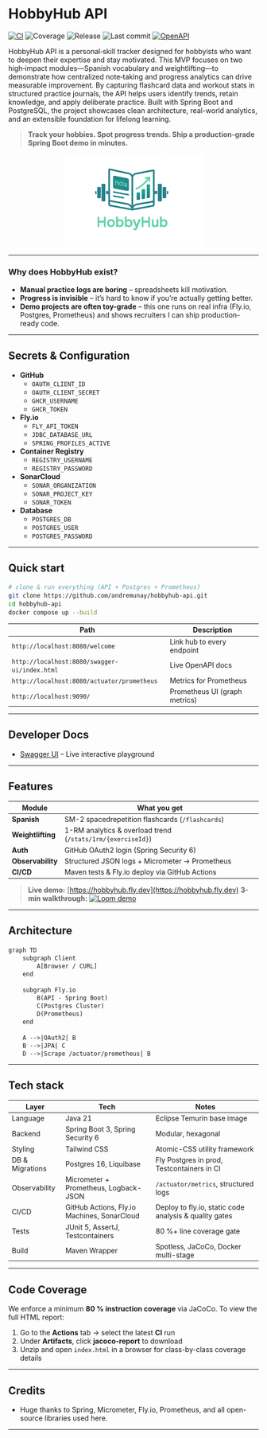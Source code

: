 # HobbyHub API  
[![CI](https://github.com/andremunay/HobbyHub-API/actions/workflows/ci.yml/badge.svg)](https://github.com/andremunay/HobbyHub-API/actions/workflows/ci.yml) ![Coverage](https://img.shields.io/badge/coverage-85%25-brightgreen) ![Release](https://img.shields.io/github/v/release/andremunay/HobbyHub-API?include_prereleases) ![Last commit](https://img.shields.io/github/last-commit/andremunay/HobbyHub-API) [![OpenAPI](https://img.shields.io/badge/api-docs-green?logo=swagger)](https://hobbyhub-api.fly.dev/swagger-ui/index.html)

HobbyHub API is a personal‐skill tracker designed for hobbyists who want to deepen their expertise and stay motivated. This MVP focuses on two high‐impact modules—Spanish vocabulary and weightlifting—to demonstrate how centralized note‐taking and progress analytics can drive measurable improvement. By capturing flashcard data and workout stats in structured practice journals, the API helps users identify trends, retain knowledge, and apply deliberate practice. Built with Spring Boot and PostgreSQL, the project showcases clean architecture, real-world analytics, and an extensible foundation for lifelong learning.

> **Track your hobbies. Spot progress trends. Ship a production‐grade Spring Boot demo in minutes.**

<p align="center">
  <img src="docs/logo.png" alt="HobbyHub logo" width="280"/>
</p>

---

### Why does HobbyHub exist?

- **Manual practice logs are boring** – spreadsheets kill motivation.  
- **Progress is invisible** – it’s hard to know if you’re actually getting better.  
- **Demo projects are often toy-grade** – this one runs on real infra (Fly.io, Postgres, Prometheus) and shows recruiters I can ship production-ready code.

---

## Secrets & Configuration

- **GitHub**  
  - `OAUTH_CLIENT_ID`  
  - `OAUTH_CLIENT_SECRET`  
  - `GHCR_USERNAME`
  - `GHCR_TOKEN`
- **Fly.io**  
  - `FLY_API_TOKEN`  
  - `JDBC_DATABASE_URL`
  - `SPRING_PROFILES_ACTIVE`
- **Container Registry**  
  - `REGISTRY_USERNAME`  
  - `REGISTRY_PASSWORD`  
- **SonarCloud**
  - `SONAR_ORGANIZATION`
  - `SONAR_PROJECT_KEY`
  - `SONAR_TOKEN`
- **Database**
  - `POSTGRES_DB`
  - `POSTGRES_USER`
  - `POSTGRES_PASSWORD`

---

## Quick start

```bash
# clone & run everything (API + Postgres + Prometheus)
git clone https://github.com/andremunay/hobbyhub-api.git
cd hobbyhub-api
docker compose up --build
```

| Path                                          | Description                   |
| --------------------------------------------- | ----------------------------- |
| `http://localhost:8080/welcome`               | Link hub to every endpoint    |
| `http://localhost:8080/swagger-ui/index.html` | Live OpenAPI docs             |
| `http://localhost:8080/actuator/prometheus`   | Metrics for Prometheus        |
| `http://localhost:9090/`                      | Prometheus UI (graph metrics) |

---

## Developer Docs

* [Swagger UI](https://hobbyhub-api.fly.dev/swagger-ui/index.html) – Live interactive playground

---

## Features

| Module            | What you get                                                |
| ----------------- | ----------------------------------------------------------- |
| **Spanish**       | SM-2 spaced­repetition flashcards (`/flashcards`)           |
| **Weightlifting** | 1-RM analytics & overload trend (`/stats/1rm/{exerciseId}`) |
| **Auth**          | GitHub OAuth2 login (Spring Security 6)                     |
| **Observability** | Structured JSON logs + Micrometer → Prometheus              |
| **CI/CD**         | Maven tests & Fly.io deploy via GitHub Actions              |

> **Live demo:** [https://hobbyhub.fly.dev](https://hobbyhub.fly.dev)
> **3-min walkthrough:** [![Loom demo](https://cdn.loom.com/sessions/thumbnails/loom-demo.gif)](TODO-LOOM-URL)

---

## Architecture

```mermaid
graph TD
    subgraph Client
        A[Browser / CURL]
    end

    subgraph Fly.io
        B(API - Spring Boot)
        C(Postgres Cluster)
        D(Prometheus)
    end

    A -->|OAuth2| B
    B -->|JPA| C
    D -->|Scrape /actuator/prometheus| B
```

---

## Tech stack

| Layer           | Tech                                  | Notes                                      |
| --------------- | ------------------------------------- | ------------------------------------------ |
| Language        | Java 21                               | Eclipse Temurin base image                 |
| Backend         | Spring Boot 3, Spring Security 6      | Modular, hexagonal                         |
| Styling         | Tailwind CSS                          | Atomic-CSS utility framework               |
| DB & Migrations | Postgres 16, Liquibase                | Fly Postgres in prod, Testcontainers in CI |
| Observability   | Micrometer + Prometheus, Logback-JSON | `/actuator/metrics`, structured logs       |
| CI/CD           | GitHub Actions, Fly.io Machines, SonarCloud | Deploy to fly.io, static code analysis & quality gates |
| Tests           | JUnit 5, AssertJ, Testcontainers      | 80 %+ line coverage gate                   |
| Build           | Maven Wrapper                         | Spotless, JaCoCo, Docker multi-stage       |

---

## Code Coverage

We enforce a minimum **80 % instruction coverage** via JaCoCo.
To view the full HTML report:

1. Go to the **Actions** tab → select the latest **CI** run
2. Under **Artifacts**, click **jacoco-report** to download
3. Unzip and open `index.html` in a browser for class-by-class coverage details

---

## Credits

* Huge thanks to Spring, Micrometer, Fly.io, Prometheus, and all open-source libraries used here.

---
